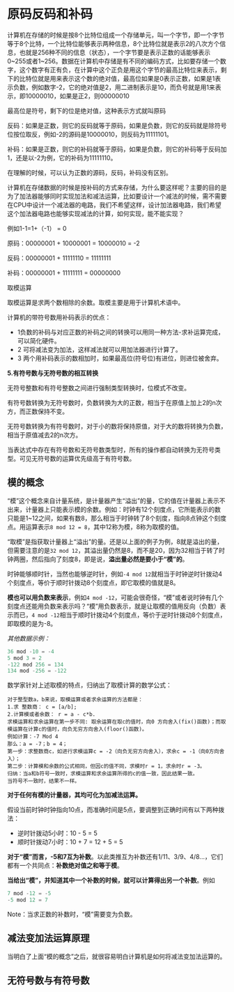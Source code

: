 # 原码反码和补码

计算机在存储的时候是按8个比特位组成一个存储单元，叫一个字节，即一个字节等于8个比特，一个比特位能够表示两种信息，8个比特位就是表示2的八次方个信息，也就是256种不同的信息（状态），一个字节要是表示正数的话能够表示0~255或者1~256。数据在计算机中存储是有不同的编码方式，比如要存储一个数字，这个数字有正有负，在计算中这个正负是用这个字节的最高比特位来表示，剩下的比特位就是用来表示这个数的绝对值，最高位如果是0表示正数，如果是1表示负数，例如数字-2，它的绝对值是2，用二进制表示是10，而负号就是用1来表示，即10000010，如果是正2，则00000010

最高位是符号，剩下的位是绝对值，这种表示方式就叫原码

反码：如果是正数，则它的反码就等于原码，如果是负数，则它的反码就是除符号位按位取反，例如-2的源码是10000010，则反码为11111101。

补码：如果是正数，则它的补码就等于原码，如果是负数，则它的补码等于反码加1，还是以-2为例，它的补码为11111110。

在理解的时候，可以认为正数的源码，反码，补码没有区别。

计算机在存储数据的时候是按补码的方式来存储，为什么要这样呢？主要的目的是为了加法器能够同时实现加法和减法运算，比如要设计一个减法的时候，需不需要在CPU中设计一个减法器的电路，我们不希望这样，设计加法器电路，我们希望这个加法器电路也能够实现减法的计算，如何实现，能不能实现？

例如1-1=1+（-1） = 0

原码：00000001 + 10000001 = 10000010  = -2

反码：00000001 + 11111110 = 11111111

补码：00000001 + 11111111 = 00000000



取模运算

取模运算是求两个数相除的余数。取模主要是用于计算机术语中。



计算机的带符号数用补码表示的优点：

- 1负数的补码与对应正数的补码之间的转换可以用同一种方法-求补运算完成，可以简化硬件。
- 2 可将减法变为加法，这样减法就可以用加法器进行计算了。
- 3 两个用补码表示的数相加时，如果最高位(符号位)有进位，则进位被舍弃。

**5.有符号数与无符号数的相互转换**

无符号整数和有符号整数之间进行强制类型转换时，位模式不改变。

有符号数转换为无符号数时，负数转换为大的正数，相当于在原值上加上2的n次方，而正数保持不变。

无符号数转换为有符号数时，对于小的数将保持原值，对于大的数将转换为负数，相当于原值减去2的n次方。

当表达式中存在有符号数和无符号数类型时，所有的操作都自动转换为无符号类型。可见无符号数的运算优先级高于有符号数。



## 模的概念

 “模”这个概念来自计量系统，是计量器产生“溢出”的量，它的值在计量器上表示不出来，计量器上只能表示模的余数。例如：时钟有12个刻度点，它所能表示的数只能是1~12之间，如果有数8，那么相当于时钟转了8个刻度，指向8点钟这个刻度点。用运算表示`8 mod 12 = 8`，其中12称为模，8称为取模的值。

“取模”是指获取计量器上“溢出”的量。还是以上面的例子为例，8就是溢出的量，但需要注意的是`32 mod 12`，其溢出量仍然是8，而不是20，因为32相当于转了时钟两圈，然后指向了刻度8，即是说，**溢出量必然是要小于“模”的**。

时钟能够顺时针，当然也能够逆时针，例如`-4 mod 12`就相当于时钟逆时针拨动4个刻度点，等价于顺时针拨动8个刻度点，即它取模的值就是8。

**模也可以用负数来表示**，例如`4 mod -12`，可能会很奇怪，“模”或者说时钟有几个刻度点还能用负数来表示吗？“模”用负数表示，就是让取模的值用反向（负数）表示而已，`4 mod -12`相当于顺时针拨动4个刻度点，等价于逆时针拨动8个刻度点，即取模的是为-8。

*其他数据示例：*

```c
36 mod -10 = -4
5 mod 3 = 2
-122 mod 256 = 134
134 mod -256 = -122
```

数学家针对上述取模的特点，归纳出了取模计算的数学公式：

```
对于整型数a，b来说，取模运算或者求余运算的方法都是：
1.求 整数商： c = [a/b];
2.计算模或者余数： r = a - c*b.
求模运算和求余运算在第一步不同: 取余运算在取c的值时，向0 方向舍入(fix()函数)；而取模运算在计算c的值时，向负无穷方向舍入(floor()函数)。
例如计算：-7 Mod 4
那么：a = -7；b = 4；
第一步：求整数商c，如进行求模运算c = -2（向负无穷方向舍入），求余c = -1（向0方向舍入）；
第二步：计算模和余数的公式相同，但因c的值不同，求模时r = 1，求余时r = -3。
归纳：当a和b符号一致时，求模运算和求余运算所得的c的值一致，因此结果一致。
当符号不一致时，结果不一样。
```

**对于任何有模的计量器，其均可化为加减法运算。**

假设当前时钟时钟指向10点，而准确时间是5点，要调整到正确时间有以下两种拨法：

- 逆时针拨动5小时：10 - 5 = 5
- 顺时针拨动7小时：10 + 7 = 12 + 5 = 5

**对于“模”而言，-5和7互为补数**。以此类推互为补数还有1/11、3/9、4/8...，它们都有一个共同点：**补数绝对值之和等于模**。

**当给出“模”，并知道其中一个补数的时候，就可以计算得出另一个补数**。例如

```c
7 mod -12 = -5
-5 mod 12 = 7
```

Note：当求正数的补数时，“模”需要变为负数。

## 减法变加法运算原理

当明白了上面“模的概念”之后，就很容易明白计算机是如何将减法变加法运算的。





 







## 无符号数与有符号数



